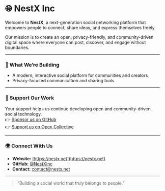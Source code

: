 # 🌐 NestX Inc

Welcome to **NestX**, a next-generation social networking platform that empowers people to connect, share ideas, and express themselves freely.

Our mission is to create an open, privacy-friendly, and community-driven digital space where everyone can post, discover, and engage without boundaries.

---

### 🚀 What We’re Building
- A modern, interactive social platform for communities and creators  
- Privacy-focused communication and sharing tools  

---

### 💖 Support Our Work
Your support helps us continue developing open and community-driven social technology.  
👉 [Sponsor us on GitHub](https://github.com/sponsors/NestXInc)  
👉 [Support us on Open Collective](https://opencollective.com/nestx)

---

### 🌍 Connect With Us
- **Website:** [https://nestx.net](https://nestx.net)
- **GitHub:** [@NestXInc](https://github.com/NestXInc)
- **Contact:** contact@nestx.net

---

> “Building a social world that truly belongs to people.”
